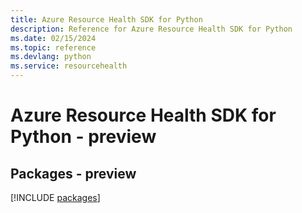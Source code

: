 ```yaml
---
title: Azure Resource Health SDK for Python
description: Reference for Azure Resource Health SDK for Python
ms.date: 02/15/2024
ms.topic: reference
ms.devlang: python
ms.service: resourcehealth
---
```

# Azure Resource Health SDK for Python - preview
## Packages - preview
[!INCLUDE [packages](resource-health-index.md)]